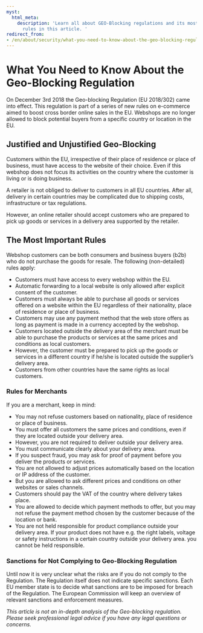 ```yaml
---
myst:
  html_meta:
    description: 'Learn all about GEO-Blocking regulations and its most important
      rules in this article. '
redirect_from:
- /en/about/security/what-you-need-to-know-about-the-geo-blocking-regulation/
---
```


<!-- source: https://support.hypernode.com/en/about/security/what-you-need-to-know-about-the-geo-blocking-regulation/ -->

# What You Need to Know About the Geo-Blocking Regulation

On December 3rd 2018 the Geo-blocking Regulation (EU 2018/302) came into effect. This regulation is part of a series of new rules on e-commerce aimed to boost cross border online sales in the EU. Webshops are no longer allowed to block potential buyers from a specific country or location in the EU.

## Justified and Unjustified Geo-Blocking

Customers within the EU, irrespective of their place of residence or place of business, must have access to the website of their choice. Even if this webshop does not focus its activities on the country where the customer is living or is doing business.

A retailer is not obliged to deliver to customers in all EU countries. After all, delivery in certain countries may be complicated due to shipping costs, infrastructure or tax regulations.

However, an online retailer should accept customers who are prepared to pick up goods or services in a delivery area supported by the retailer.

## The Most Important Rules

Webshop customers can be both consumers and business buyers (b2b) who do not purchase the goods for resale. The following (non-detailed) rules apply:

- Customers must have access to every webshop within the EU.
- Automatic forwarding to a local website is only allowed after explicit consent of the customer.
- Customers must always be able to purchase all goods or services offered on a website within the EU regardless of their nationality, place of residence or place of business.
- Customers may use any payment method that the web store offers as long as payment is made in a currency accepted by the webshop.
- Customers located outside the delivery area of the merchant must be able to purchase the products or services at the same prices and conditions as local customers.
- However, the customer must be prepared to pick up the goods or services in a different country if he/she is located outside the supplier’s delivery area.
- Customers from other countries have the same rights as local customers.

### Rules for Merchants

If you are a merchant, keep in mind:

- You may not refuse customers based on nationality, place of residence or place of business.
- You must offer all customers the same prices and conditions, even if they are located outside your delivery area.
- However, you are not required to deliver outside your delivery area.
- You must communicate clearly about your delivery area.
- If you suspect fraud, you may ask for proof of payment before you deliver the products or services.
- You are not allowed to adjust prices automatically based on the location or IP address of the customer.
- But you are allowed to ask different prices and conditions on other websites or sales channels.
- Customers should pay the VAT of the country where delivery takes place.
- You are allowed to decide which payment methods to offer, but you may not refuse the payment method chosen by the customer because of the location or bank.
- You are not held responsible for product compliance outside your delivery area. If your product does not have e.g. the right labels, voltage or safety instructions in a certain country outside your delivery area. you cannot be held responsible.

### Sanctions for Not Complying to Geo-Blocking Regulation

Until now it is very unclear what the risks are if you do not comply to the Regulation. The Regulation itself does not indicate specific sanctions. Each EU member state is to decide what sanctions are to be imposed for breach of the Regulation. The European Commission will keep an overview of relevant sanctions and enforcement measures.

*This article is not an in-depth analysis of the Geo-blocking regulation. Please seek professional legal advice if you have any legal questions or concerns.*

